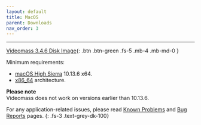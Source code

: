 ```yaml
---
layout: default
title: MacOS
parent: Downloads
nav_order: 3
---
```


---

[Videomass 3.4.6 Disk Image](https://github.com/jeanslack/Videomass/releases/latest/download/Videomass-v3.4.6-x86_64.dmg){: .btn .btn-green .fs-5 .mb-4 .mb-md-0 } 

Minimum requirements:
- [macOS High Sierra](https://en.wikipedia.org/wiki/MacOS_High_Sierra) 10.13.6 x64.   
- [x86_64](https://en.wikipedia.org/wiki/X86-64) architecture.   

**Please note**   
Videomass does not work on versions earlier than 10.13.6.   

For any application-related issues, please read 
[Known Problems](../../known_problems) and [Bug Reports](../Bugs) pages.
{: .fs-3 .text-grey-dk-100} 
